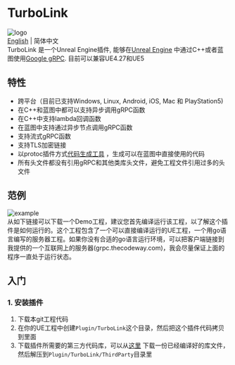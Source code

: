 # TurboLink
![logo](https://github.com/thejinchao/turbolink/wiki/image/TurboLink.png)  
[English](README.md) | 简体中文  
TurboLink 是一个Unreal Engine插件, 能够在[Unreal Engine](https://www.unrealengine.com/) 中通过C++或者蓝图使用[Google gRPC](https://grpc.io/). 目前可以兼容UE4.27和UE5

## 特性
* 跨平台（目前已支持Windows, Linux, Android, iOS, Mac 和 PlayStation5)
* 在C++和蓝图中都可以支持异步调用gRPC函数
* 在C++中支持lambda回调函数
* 在蓝图中支持通过异步节点调用gRPC函数
* 支持流式gRPC函数
* 支持TLS加密链接
* 以protoc插件方式[代码生成工具](https://github.com/thejinchao/protoc-gen-turbolink) ，生成可以在蓝图中直接使用的代码
* 所有头文件都没有引用gRPC和其他类库头文件，避免工程文件引用过多的头文件

## 范例
![example](https://github.com/thejinchao/turbolink/wiki/image/turbolink_example.png)  
从如下链接可以下载一个Demo工程，建议您首先编译运行该工程，以了解这个插件是如何运行的。这个工程包含了一个可以直接编译运行的UE工程，一个用go语言编写的服务器工程。如果你没有合适的go语言运行环境，可以把客户端链接到我提供的一个互联网上的服务器(grpc.thecodeway.com)，我会尽量保证上面的程序一直处于运行状态。

## 入门

### 1. 安装插件
1. 下载本git工程代码
2. 在你的UE工程中创建`Plugin/TurboLink`这个目录，然后把这个插件代码拷贝到里面
3. 下载插件所需要的第三方代码库，可以从[这里](https://github.com/thejinchao/turbolink-libraries/releases) 下载一份已经编译好的库文件，然后解压到`Plugin/TurboLink/ThirdParty`目录里


